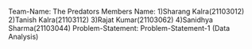 Team-Name: The Predators
Members Name: 1)Sharang Kalra(21103012)
2)Tanish Kalra(21103112)
3)Rajat Kumar(21103062)
4)Sanidhya Sharma(21103044)
Problem-Statement: Problem-Statement-1 (Data Analysis)

